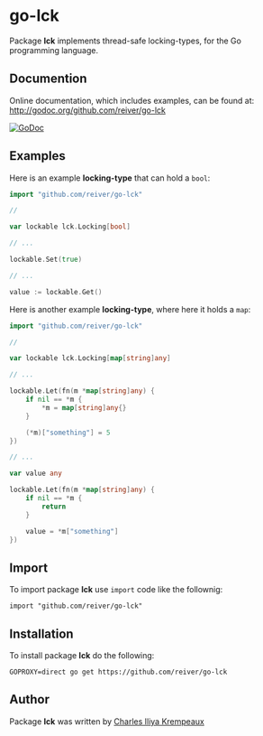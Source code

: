 # go-lck

Package **lck** implements thread-safe locking-types, for the Go programming language.

## Documention

Online documentation, which includes examples, can be found at: http://godoc.org/github.com/reiver/go-lck

[![GoDoc](https://godoc.org/github.com/reiver/go-lck?status.svg)](https://godoc.org/github.com/reiver/go-lck)

## Examples

Here is an example **locking-type** that can hold a `bool`:

```go
import "github.com/reiver/go-lck"

//

var lockable lck.Locking[bool]

// ...

lockable.Set(true)

// ...

value := lockable.Get()
```

Here is another example  **locking-type**, where here it holds a `map`:

```go
import "github.com/reiver/go-lck"

//

var lockable lck.Locking[map[string]any]

// ...

lockable.Let(fn(m *map[string]any) {
	if nil == *m {
		*m = map[string]any{}
	}

	(*m)["something"] = 5
})

// ...

var value any

lockable.Let(fn(m *map[string]any) {
	if nil == *m {
		return
	}

	value = *m["something"]
})
```

## Import

To import package **lck** use `import` code like the follownig:
```
import "github.com/reiver/go-lck"
```

## Installation

To install package **lck** do the following:
```
GOPROXY=direct go get https://github.com/reiver/go-lck
```

## Author

Package **lck** was written by [Charles Iliya Krempeaux](http://reiver.link)
